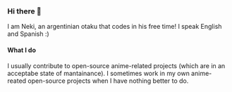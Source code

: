 ### Hi there 👋

I am Neki, an argentinian otaku that codes in his free time! I speak English and Spanish :)

#### What I do

I usually contribute to open-source anime-related projects (which are in an acceptabe state of mantainance). I sometimes work in my own anime-reated open-source projects when I have nothing better to do.
